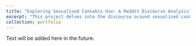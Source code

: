 ```yaml
---
title: "Exploring Sexualized Cannabis Use: A Reddit Discourse Analysis"
excerpt: "This project delves into the discourse around sexualized cannabis use by analyzing Reddit submissions, using both quantitative and qualitative methods. Through Content Specific Latent Dirichlet Allocation (CSLDA), the study identifies prevalent themes, motivations, and potential public health risks, shedding light on contemporary patterns and perceptions of sexualized cannabis use in the online community.<br/><img src='/images/wsr.png'>"
collection: portfolio
---
```


Text will be added here in the future. 
